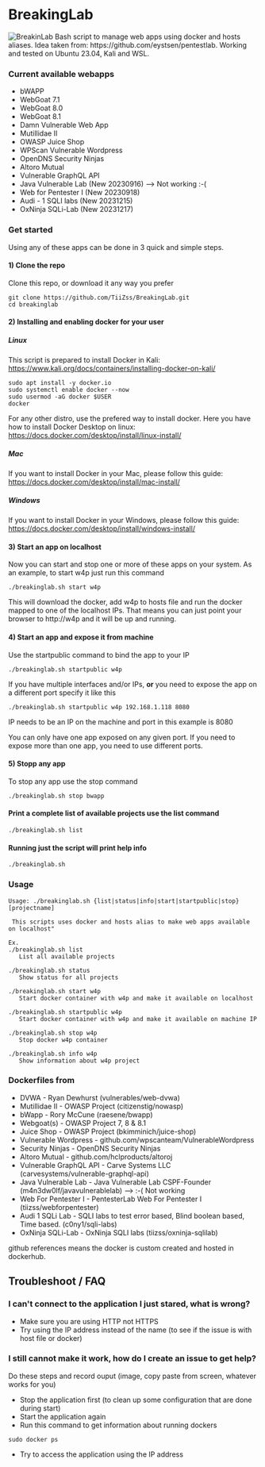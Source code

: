 # BreakingLab
<image src="/BrakingLab.png" alt="BreakinLab">
Bash script to manage web apps using docker and hosts aliases.  
Idea taken from: https://github.com/eystsen/pentestlab.  
Working and tested on Ubuntu 23.04, Kali and WSL.

### Current available webapps

* bWAPP
* WebGoat 7.1
* WebGoat 8.0
* WebGoat 8.1
* Damn Vulnerable Web App
* Mutillidae II
* OWASP Juice Shop
* WPScan Vulnerable Wordpress
* OpenDNS Security Ninjas
* Altoro Mutual
* Vulnerable GraphQL API
* Java Vulnerable Lab (New 20230916) --> Not working :-(
* Web for Pentester I (New 20230918)
* Audi - 1 SQLI labs (New 20231215)
* OxNinja SQLi-Lab (New 20231217)

### Get started 

Using any of these apps can be done in 3 quick and simple steps.

#### 1) Clone the repo
Clone this repo, or download it any way you prefer
```
git clone https://github.com/TiiZss/BreakingLab.git
cd breakinglab
```

#### 2) Installing and enabling docker for your user
##### Linux
This script is prepared to install Docker in Kali: https://www.kali.org/docs/containers/installing-docker-on-kali/  
```
sudo apt install -y docker.io
sudo systemctl enable docker --now
sudo usermod -aG docker $USER
docker
```
For any other distro, use the prefered way to install docker. Here you have how to install Docker Desktop on linux: https://docs.docker.com/desktop/install/linux-install/  

##### Mac  
If you want to install Docker in your Mac, please follow this guide: https://docs.docker.com/desktop/install/mac-install/  

##### Windows  
If you want to install Docker in your Windows, please follow this guide: https://docs.docker.com/desktop/install/windows-install/  

#### 3) Start an app on localhost
Now you can start and stop one or more of these apps on your system.
As an example, to start w4p just run this command
```
./breakinglab.sh start w4p
```
This will download the docker, add w4p to hosts file and run the docker mapped to one of the localhost IPs.
That means you can just point your browser to http://w4p and it will be up and running.


#### 4) Start an app and expose it from machine
Use the startpublic command to bind the app to your IP
```
./breakinglab.sh startpublic w4p
```
If you have multiple interfaces and/or IPs, **or** you need to expose the app on a different port specify it like this
```
./breakinglab.sh startpublic w4p 192.168.1.118 8080
```
IP needs to be an IP on the machine and port in this example is 8080

You can only have one app exposed on any given port. If you need to expose more than one app, you need to use different ports.


#### 5) Stopp any app
To stop any app use the stop command
```
./breakinglab.sh stop bwapp
```


#### Print a complete list of available projects use the list command
```
./breakinglab.sh list 
```

#### Running just the script will print help info
```
./breakinglab.sh 
```


### Usage
```
Usage: ./breakinglab.sh {list|status|info|start|startpublic|stop} [projectname]

 This scripts uses docker and hosts alias to make web apps available on localhost"

Ex.
./breakinglab.sh list
   List all available projects  

./breakinglab.sh status
   Show status for all projects  

./breakinglab.sh start w4p
   Start docker container with w4p and make it available on localhost  

./breakinglab.sh startpublic w4p
   Start docker container with w4p and make it available on machine IP 

./breakinglab.sh stop w4p
   Stop docker w4p container

./breakinglab.sh info w4p
   Show information about w4p project
```

 ### Dockerfiles from
 * DVWA                   - Ryan Dewhurst (vulnerables/web-dvwa)  
 * Mutillidae II          - OWASP Project (citizenstig/nowasp)  
 * bWapp                  - Rory McCune (raesene/bwapp)  
 * Webgoat(s)             - OWASP Project 7, 8 & 8.1  
 * Juice Shop             - OWASP Project (bkimminich/juice-shop)  
 * Vulnerable Wordpress   - github.com/wpscanteam/VulnerableWordpress  
 * Security Ninjas        - OpenDNS Security Ninjas  
 * Altoro Mutual          - github.com/hclproducts/altoroj  
 * Vulnerable GraphQL API - Carve Systems LLC (carvesystems/vulnerable-graphql-api)  
 * Java Vulnerable Lab    - Java Vulnerable Lab CSPF-Founder (m4n3dw0lf/javavulnerablelab) --> :-( Not working
 * Web For Pentester I    - PentesterLab Web For Pentester I (tiizss/webforpentester)
 * Audi 1 SQLi Lab    		  - SQLI labs to test error based, Blind boolean based, Time based. (c0ny1/sqli-labs)
 * OxNinja SQLi-Lab		     - OxNinja SQLI labs (tiizss/oxninja-sqlilab)

github references means the docker is custom created and hosted in dockerhub.


## Troubleshoot / FAQ

### I can't connect to the application I just stared, what is wrong?
- Make sure you are using HTTP not HTTPS
- Try using the IP address instead of the name (to see if the issue is with host file or docker)

### I still cannot make it work, how do I create an issue to get help?
Do these steps and record ouput (image, copy paste from screen, whatever works for you)
- Stop the application first (to clean up some configuration that are done during start)
- Start the application again 
- Run this command to get information about running dockers
```
sudo docker ps
```
- Try to access the application using the IP address
